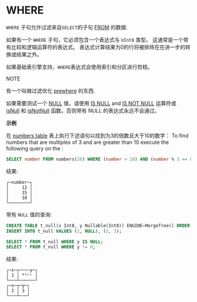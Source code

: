 # WHERE

`WHERE` 子句允许过滤来自`SELECT`的子句 [FROM](https://clickhouse.com/docs/zh/sql-reference/statements/select/from) 的数据.

如果有一个 `WHERE` 子句，它必须包含一个表达式与 `UInt8` 类型。 这通常是一个带有比较和逻辑运算符的表达式。 表达式计算结果为0的行将被排除在在进一步的转换或结果之外。

如果基础表引擎支持，`WHERE`表达式会使用索引和分区进行剪枝。



NOTE

有一个叫做过滤优化 [prewhere](https://clickhouse.com/docs/zh/sql-reference/statements/select/prewhere) 的东西.

如果需要测试一个 [NULL](https://clickhouse.com/docs/zh/sql-reference/syntax#null-literal) 值，请使用 [IS NULL](https://clickhouse.com/docs/zh/sql-reference/operators#operator-is-null) and [IS NOT NULL](https://clickhouse.com/docs/zh/sql-reference/operators#is-not-null) 运算符或 [isNull](https://clickhouse.com/docs/zh/sql-reference/functions/functions-for-nulls#isnull) 和 [isNotNull](https://clickhouse.com/docs/zh/sql-reference/functions/functions-for-nulls#isnotnull) 函数。否则带有 NULL 的表达式永远不会通过。

**示例**

在 [numbers table](https://clickhouse.com/docs/zh/sql-reference/table-functions/numbers) 表上执行下述语句以找到为3的倍数且大于10的数字： To find numbers that are multiples of 3 and are greater than 10 execute the following query on the :

```sql
SELECT number FROM numbers(20) WHERE (number > 10) AND (number % 3 == 0);
```

结果:

```text
┌─number─┐
│     12 │
│     15 │
│     18 │
└────────┘
```

带有 `NULL` 值的查询:

```sql
CREATE TABLE t_null(x Int8, y Nullable(Int8)) ENGINE=MergeTree() ORDER BY x;
INSERT INTO t_null VALUES (1, NULL), (2, 3);

SELECT * FROM t_null WHERE y IS NULL;
SELECT * FROM t_null WHERE y != 0;
```

结果:

```text
┌─x─┬────y─┐
│ 1 │ ᴺᵁᴸᴸ │
└───┴──────┘
┌─x─┬─y─┐
│ 2 │ 3 │
└───┴───┘
```